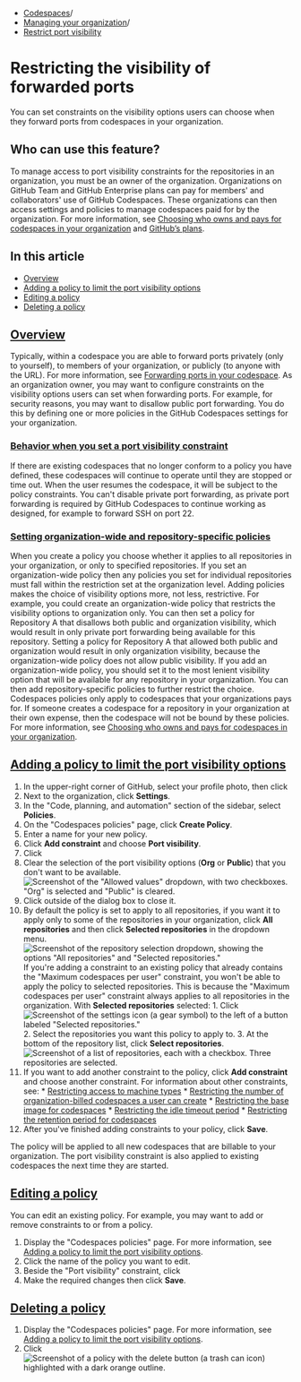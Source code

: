   * [Codespaces](https://docs.github.com/en/codespaces "Codespaces")/
  * [Managing your organization](https://docs.github.com/en/codespaces/managing-codespaces-for-your-organization "Managing your organization")/
  * [Restrict port visibility](https://docs.github.com/en/codespaces/managing-codespaces-for-your-organization/restricting-the-visibility-of-forwarded-ports "Restrict port visibility")


# Restricting the visibility of forwarded ports
You can set constraints on the visibility options users can choose when they forward ports from codespaces in your organization.
## Who can use this feature?
To manage access to port visibility constraints for the repositories in an organization, you must be an owner of the organization.
Organizations on GitHub Team and GitHub Enterprise plans can pay for members' and collaborators' use of GitHub Codespaces. These organizations can then access settings and policies to manage codespaces paid for by the organization. For more information, see [Choosing who owns and pays for codespaces in your organization](https://docs.github.com/en/codespaces/managing-codespaces-for-your-organization/choosing-who-owns-and-pays-for-codespaces-in-your-organization#about-ownership-of-codespaces) and [GitHub’s plans](https://docs.github.com/en/get-started/learning-about-github/githubs-plans).
## In this article
  * [Overview](https://docs.github.com/en/codespaces/managing-codespaces-for-your-organization/restricting-the-visibility-of-forwarded-ports#overview)
  * [Adding a policy to limit the port visibility options](https://docs.github.com/en/codespaces/managing-codespaces-for-your-organization/restricting-the-visibility-of-forwarded-ports#adding-a-policy-to-limit-the-port-visibility-options)
  * [Editing a policy](https://docs.github.com/en/codespaces/managing-codespaces-for-your-organization/restricting-the-visibility-of-forwarded-ports#editing-a-policy)
  * [Deleting a policy](https://docs.github.com/en/codespaces/managing-codespaces-for-your-organization/restricting-the-visibility-of-forwarded-ports#deleting-a-policy)


## [Overview](https://docs.github.com/en/codespaces/managing-codespaces-for-your-organization/restricting-the-visibility-of-forwarded-ports#overview)
Typically, within a codespace you are able to forward ports privately (only to yourself), to members of your organization, or publicly (to anyone with the URL). For more information, see [Forwarding ports in your codespace](https://docs.github.com/en/codespaces/developing-in-a-codespace/forwarding-ports-in-your-codespace).
As an organization owner, you may want to configure constraints on the visibility options users can set when forwarding ports. For example, for security reasons, you may want to disallow public port forwarding. You do this by defining one or more policies in the GitHub Codespaces settings for your organization.
### [Behavior when you set a port visibility constraint](https://docs.github.com/en/codespaces/managing-codespaces-for-your-organization/restricting-the-visibility-of-forwarded-ports#behavior-when-you-set-a-port-visibility-constraint)
If there are existing codespaces that no longer conform to a policy you have defined, these codespaces will continue to operate until they are stopped or time out. When the user resumes the codespace, it will be subject to the policy constraints.
You can't disable private port forwarding, as private port forwarding is required by GitHub Codespaces to continue working as designed, for example to forward SSH on port 22.
### [Setting organization-wide and repository-specific policies](https://docs.github.com/en/codespaces/managing-codespaces-for-your-organization/restricting-the-visibility-of-forwarded-ports#setting-organization-wide-and-repository-specific-policies)
When you create a policy you choose whether it applies to all repositories in your organization, or only to specified repositories. If you set an organization-wide policy then any policies you set for individual repositories must fall within the restriction set at the organization level. Adding policies makes the choice of visibility options more, not less, restrictive.
For example, you could create an organization-wide policy that restricts the visibility options to organization only. You can then set a policy for Repository A that disallows both public and organization visibility, which would result in only private port forwarding being available for this repository. Setting a policy for Repository A that allowed both public and organization would result in only organization visibility, because the organization-wide policy does not allow public visibility.
If you add an organization-wide policy, you should set it to the most lenient visibility option that will be available for any repository in your organization. You can then add repository-specific policies to further restrict the choice.
Codespaces policies only apply to codespaces that your organizations pays for. If someone creates a codespace for a repository in your organization at their own expense, then the codespace will not be bound by these policies. For more information, see [Choosing who owns and pays for codespaces in your organization](https://docs.github.com/en/codespaces/managing-codespaces-for-your-organization/choosing-who-owns-and-pays-for-codespaces-in-your-organization).
## [Adding a policy to limit the port visibility options](https://docs.github.com/en/codespaces/managing-codespaces-for-your-organization/restricting-the-visibility-of-forwarded-ports#adding-a-policy-to-limit-the-port-visibility-options)
  1. In the upper-right corner of GitHub, select your profile photo, then click 
  2. Next to the organization, click **Settings**.
  3. In the "Code, planning, and automation" section of the sidebar, select **Policies**.
  4. On the "Codespaces policies" page, click **Create Policy**.
  5. Enter a name for your new policy.
  6. Click **Add constraint** and choose **Port visibility**.
  7. Click 
  8. Clear the selection of the port visibility options (**Org** or **Public**) that you don't want to be available.
![Screenshot of the "Allowed values" dropdown, with two checkboxes. "Org" is selected and "Public" is cleared.](https://docs.github.com/assets/cb-29774/images/help/codespaces/choose-port-visibility-options.png)
  9. Click outside of the dialog box to close it.
  10. By default the policy is set to apply to all repositories, if you want it to apply only to some of the repositories in your organization, click **All repositories** and then click **Selected repositories** in the dropdown menu.
![Screenshot of the repository selection dropdown, showing the options "All repositories" and "Selected repositories."](https://docs.github.com/assets/cb-48372/images/help/codespaces/selected-repositories.png)
If you're adding a constraint to an existing policy that already contains the "Maximum codespaces per user" constraint, you won't be able to apply the policy to selected repositories. This is because the "Maximum codespaces per user" constraint always applies to all repositories in the organization.
With **Selected repositories** selected:
    1. Click 
![Screenshot of the settings icon \(a gear symbol\) to the left of a button labeled "Selected repositories."](https://docs.github.com/assets/cb-7694/images/help/codespaces/policy-edit.png)
    2. Select the repositories you want this policy to apply to.
    3. At the bottom of the repository list, click **Select repositories**.
![Screenshot of a list of repositories, each with a checkbox. Three repositories are selected.](https://docs.github.com/assets/cb-53629/images/help/codespaces/policy-select-repos.png)
  11. If you want to add another constraint to the policy, click **Add constraint** and choose another constraint. For information about other constraints, see:
     * [Restricting access to machine types](https://docs.github.com/en/codespaces/managing-codespaces-for-your-organization/restricting-access-to-machine-types)
     * [Restricting the number of organization-billed codespaces a user can create](https://docs.github.com/en/codespaces/managing-codespaces-for-your-organization/restricting-the-number-of-organization-billed-codespaces-a-user-can-create)
     * [Restricting the base image for codespaces](https://docs.github.com/en/codespaces/managing-codespaces-for-your-organization/restricting-the-base-image-for-codespaces)
     * [Restricting the idle timeout period](https://docs.github.com/en/codespaces/managing-codespaces-for-your-organization/restricting-the-idle-timeout-period)
     * [Restricting the retention period for codespaces](https://docs.github.com/en/codespaces/managing-codespaces-for-your-organization/restricting-the-retention-period-for-codespaces)
  12. After you've finished adding constraints to your policy, click **Save**.


The policy will be applied to all new codespaces that are billable to your organization. The port visibility constraint is also applied to existing codespaces the next time they are started.
## [Editing a policy](https://docs.github.com/en/codespaces/managing-codespaces-for-your-organization/restricting-the-visibility-of-forwarded-ports#editing-a-policy)
You can edit an existing policy. For example, you may want to add or remove constraints to or from a policy.
  1. Display the "Codespaces policies" page. For more information, see [Adding a policy to limit the port visibility options](https://docs.github.com/en/codespaces/managing-codespaces-for-your-organization/restricting-the-visibility-of-forwarded-ports#adding-a-policy-to-limit-the-port-visibility-options).
  2. Click the name of the policy you want to edit.
  3. Beside the "Port visibility" constraint, click 
  4. Make the required changes then click **Save**.


## [Deleting a policy](https://docs.github.com/en/codespaces/managing-codespaces-for-your-organization/restricting-the-visibility-of-forwarded-ports#deleting-a-policy)
  1. Display the "Codespaces policies" page. For more information, see [Adding a policy to limit the port visibility options](https://docs.github.com/en/codespaces/managing-codespaces-for-your-organization/restricting-the-visibility-of-forwarded-ports#adding-a-policy-to-limit-the-port-visibility-options).
  2. Click 
![Screenshot of a policy with the delete button \(a trash can icon\) highlighted with a dark orange outline.](https://docs.github.com/assets/cb-9797/images/help/codespaces/policy-delete.png)


